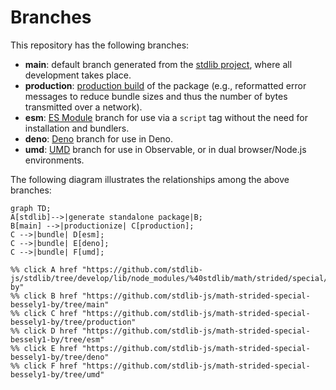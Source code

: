 <!--

@license Apache-2.0

Copyright (c) 2022 The Stdlib Authors.

Licensed under the Apache License, Version 2.0 (the "License");
you may not use this file except in compliance with the License.
You may obtain a copy of the License at

    http://www.apache.org/licenses/LICENSE-2.0

Unless required by applicable law or agreed to in writing, software
distributed under the License is distributed on an "AS IS" BASIS,
WITHOUT WARRANTIES OR CONDITIONS OF ANY KIND, either express or implied.
See the License for the specific language governing permissions and
limitations under the License.

-->

# Branches

This repository has the following branches:

-   **main**: default branch generated from the [stdlib project][stdlib-url], where all development takes place.
-   **production**: [production build][production-url] of the package (e.g., reformatted error messages to reduce bundle sizes and thus the number of bytes transmitted over a network).
-   **esm**: [ES Module][esm-url] branch for use via a `script` tag without the need for installation and bundlers.
-   **deno**: [Deno][deno-url] branch for use in Deno.
-   **umd**: [UMD][umd-url] branch for use in Observable, or in dual browser/Node.js environments.

The following diagram illustrates the relationships among the above branches:

```mermaid
graph TD;
A[stdlib]-->|generate standalone package|B;
B[main] -->|productionize| C[production];
C -->|bundle| D[esm];
C -->|bundle| E[deno];
C -->|bundle| F[umd];

%% click A href "https://github.com/stdlib-js/stdlib/tree/develop/lib/node_modules/%40stdlib/math/strided/special/bessely1-by"
%% click B href "https://github.com/stdlib-js/math-strided-special-bessely1-by/tree/main"
%% click C href "https://github.com/stdlib-js/math-strided-special-bessely1-by/tree/production"
%% click D href "https://github.com/stdlib-js/math-strided-special-bessely1-by/tree/esm"
%% click E href "https://github.com/stdlib-js/math-strided-special-bessely1-by/tree/deno"
%% click F href "https://github.com/stdlib-js/math-strided-special-bessely1-by/tree/umd"
```

[stdlib-url]: https://github.com/stdlib-js/stdlib/tree/develop/lib/node_modules/%40stdlib/math/strided/special/bessely1-by
[production-url]: https://github.com/stdlib-js/math-strided-special-bessely1-by/tree/production
[deno-url]: https://github.com/stdlib-js/math-strided-special-bessely1-by/tree/deno
[umd-url]: https://github.com/stdlib-js/math-strided-special-bessely1-by/tree/umd
[esm-url]: https://github.com/stdlib-js/math-strided-special-bessely1-by/tree/esm